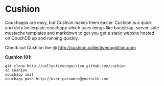 Cushion
=======

Couchapps are easy, but Cushion makes them easier. Cushion is a quick and dirty boilerplate couchapp which uses things like bootstrap, server-side mustache templates and markdown to get you get a static website hosted on CouchDB up and running quickly.

Check out Cushion live @ http://cushion.collectivecognition.com

**Cushion 101:**

	git clone http://collectivecognition.github.com/cushion
	cd cushion
	couchapp init
	couchapp push http://user:password@yoursite.com